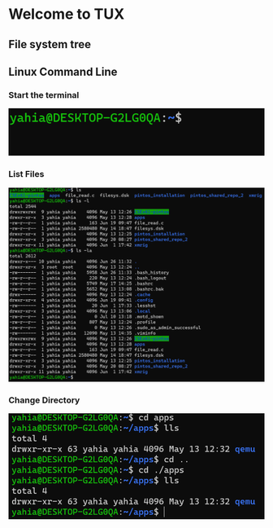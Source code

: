 # Welcome to TUX

<!--insert tux image here-->

## File system tree

<!--insert File system figure here-->

## Linux Command Line

### Start the terminal

![Start_terminal](start_terminal.png
"Start the terminal")

### List Files

![List_files](List_files.png)

### Change Directory

![Change Directory](change_directory.png)


